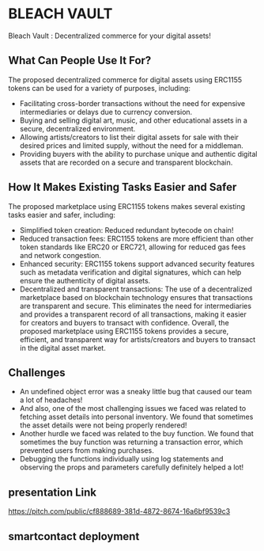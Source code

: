 # BLEACH VAULT
Bleach Vault : Decentralized commerce for your digital assets!
## What Can People Use It For?
The proposed decentralized commerce for digital assets using ERC1155 tokens can be used for a variety of purposes, including:
- Facilitating cross-border transactions without the need for expensive intermediaries or delays due to currency conversion.
- Buying and selling digital art, music, and other educational assets in a secure, decentralized environment.
- Allowing artists/creators to list their digital assets for sale with their desired prices and limited supply, without the need for a middleman.
- Providing buyers with the ability to purchase unique and authentic digital assets that are recorded on a secure and transparent blockchain.

## How It Makes Existing Tasks Easier and Safer

The proposed marketplace using ERC1155 tokens makes several existing tasks easier and safer, including:
- Simplified token creation: Reduced redundant bytecode on chain!
- Reduced transaction fees: ERC1155 tokens are more efficient than other token standards like ERC20 or ERC721, allowing for reduced gas fees and network congestion. 
- Enhanced security: ERC1155 tokens support advanced security features such as metadata verification and digital signatures, which can help ensure the authenticity of digital assets. 
- Decentralized and transparent transactions: The use of a decentralized marketplace based on blockchain technology ensures that transactions are transparent and secure. This eliminates the need for intermediaries and provides a transparent record of all transactions, making it easier for creators and buyers to transact with confidence.
Overall, the proposed marketplace using ERC1155 tokens provides a secure, efficient, and transparent way for artists/creators and buyers to transact in the digital asset market.

## Challenges
- An undefined object error was a sneaky little bug that caused our team a lot of headaches! 
- And also, one of the most challenging issues we faced was related to fetching asset details into personal inventory. We found that sometimes the asset details were not being properly rendered!
- Another hurdle we faced was related to the buy function. We found that sometimes the buy function was returning a transaction error, which prevented users from making purchases.
- Debugging the functions individually using log statements and observing the props and parameters carefully definitely helped a lot!

## presentation Link
https://pitch.com/public/cf888689-381d-4872-8674-16a6bf9539c3


## smartcontact deployment



